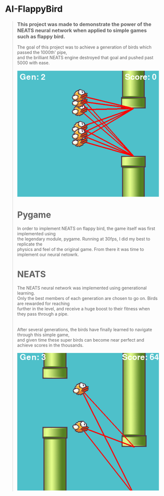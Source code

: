 # AI-FlappyBird

> <h3>This project was made to demonstrate the power of the NEATS neural network when applied to
> simple games such as flappy bird.</h3>
> 
> The goal of this project was to achieve a generation of birds which passed the 1000th' pipe,</br>
> and the brilliant NEATS engine destroyed that goal and pushed past 5000 with ease.
> </br>
> </br>
![Ai Flappy Bird](flappybirdai.png?raw=true "Environment Variables")</br>
>
> # Pygame</br>
> In order to implement NEATS on flappy bird, the game itself was first implemented using</br>
> the legendary module, pygame. Running at 30fps, I did my best to replicate the</br>
> physics and feel of the original game. From there it was time to implement our neural netowrk.
>
> # NEATS</br>
> The NEATS neural network was implemented using generational learning.</br>
> Only the best members of each generation are chosen to go on. Birds are rewarded for reaching</br>
> further in the level, and receive a huge boost to their fitness when they pass through a pipe.</br>
> </br>
> </br>
> After several generations, the birds have finally learned to navigate through this simple game,</br>
> and given time these super birds can become near perfect and achieve scores in the thousands.
> </br>
> </br>
![Ai Flappy Bird](flappybirdai2.png?raw=true "Environment Variables")</br>